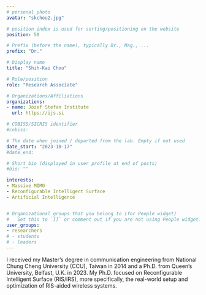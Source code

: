 ```yaml
---
# personal photo
avatar: "skchou2.jpg"

# position index is used for sorting/positioning on the website
position: 50

# Prefix (before the name), typically Dr., Mag., ...
prefix: "Dr."

# Display name
title: "Shih-Kai Chou"

# Role/position
role: "Research Associate"

# Organizations/Affiliations
organizations:
- name: Jozef Stefan Institute
  url: https://ijs.si

# COBISS/SICRIS identifier
#cobiss: 

# The date when joined / departed from the lab. Empty if not used
date_start: "2023-10-17"
#date_end:

# Short bio (displayed in user profile at end of posts)
#bio: ""

interests:
- Massive MIMO
- Reconfigurable Intelligent Surface
- Artificial Intelligence


# Organizational groups that you belong to (for People widget)
#   Set this to `[]` or comment out if you are not using People widget.
user_groups:
- researchers
# - students
# - leaders
---
```


I received my Master’s degree in communication engineering from National Chung Cheng University (CCU), Taiwan in 2014 and a Ph.D. from Queen’s University, Belfast, U.K. in 2023. My Ph.D. focused on Reconfigurable Intelligent Surface (RIS/IRS), more specifically, the real-world setup and optimization of RIS-aided wireless systems.
